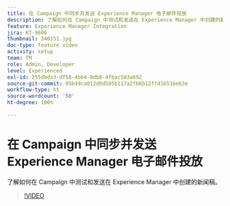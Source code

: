 ```yaml
---
title: 在 Campaign 中同步并发送 Experience Manager 电子邮件投放
description: 了解如何在 Campaign 中测试和发送在 Experience Manager 中创建的新闻稿。
feature: Experience Manager Integration
jira: KT-9606
thumbnail: 340151.jpg
doc-type: feature video
activity: setup
team: TM
role: Admin, Developer
level: Experienced
exl-id: 255dbda3-df58-4b64-8db8-4fbac503a692
source-git-commit: 05b49ca012d0d505b117a2fb6b12ff41b51be63e
workflow-type: ht
source-wordcount: '50'
ht-degree: 100%

---
```


# 在 Campaign 中同步并发送 Experience Manager 电子邮件投放

了解如何在 Campaign 中测试和发送在 Experience Manager 中创建的新闻稿。

>[!VIDEO](https://video.tv.adobe.com/v/340151?quality=12&learn=on)
